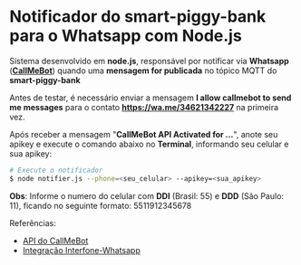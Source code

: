 # Notificador do smart-piggy-bank para o Whatsapp com Node.js

Sistema desenvolvido em **node.js**, responsável por notificar via **Whatsapp** 
(**[CallMeBot](https://www.callmebot.com/blog/free-api-whatsapp-messages/)**)
quando uma **mensagem for publicada** no tópico MQTT do **smart-piggy-bank**

Antes de testar, é necessário enviar a mensagem 
**I allow callmebot to send me messages** para o contato 
**https://wa.me/34621342227** na primeira vez.

Após receber a mensagem "**CallMeBot API Activated for ...**", anote seu apikey
e execute o comando abaixo no **Terminal**, informando seu celular e sua apikey:

```bash
# Execute o notificador
$ node notifier.js --phone=<seu_celular> --apikey=<sua_apikey>
```

**Obs**: Informe o numero do celular com **DDI** (Brasil: 55) e 
**DDD** (São Paulo: 11), 
ficando no seguinte formato: 5511912345678

Referências:
 - [API do CallMeBot](https://www.callmebot.com/blog/free-api-whatsapp-messages/)
 - [Integração Interfone-Whatsapp](https://github.com/EijiTomonari/interfone-whatsapp)